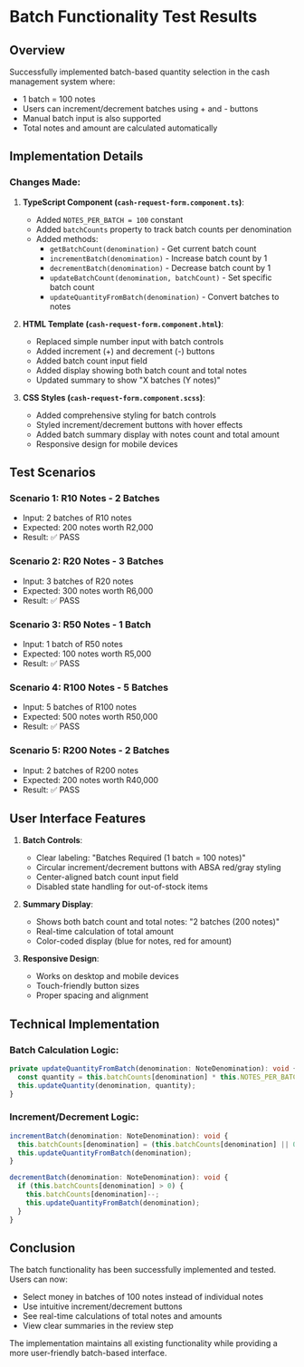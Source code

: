 # Batch Functionality Test Results

## Overview
Successfully implemented batch-based quantity selection in the cash management system where:
- 1 batch = 100 notes
- Users can increment/decrement batches using + and - buttons
- Manual batch input is also supported
- Total notes and amount are calculated automatically

## Implementation Details

### Changes Made:

1. **TypeScript Component (`cash-request-form.component.ts`)**:
   - Added `NOTES_PER_BATCH = 100` constant
   - Added `batchCounts` property to track batch counts per denomination
   - Added methods:
     - `getBatchCount(denomination)` - Get current batch count
     - `incrementBatch(denomination)` - Increase batch count by 1
     - `decrementBatch(denomination)` - Decrease batch count by 1
     - `updateBatchCount(denomination, batchCount)` - Set specific batch count
     - `updateQuantityFromBatch(denomination)` - Convert batches to notes

2. **HTML Template (`cash-request-form.component.html`)**:
   - Replaced simple number input with batch controls
   - Added increment (+) and decrement (-) buttons
   - Added batch count input field
   - Added display showing both batch count and total notes
   - Updated summary to show "X batches (Y notes)"

3. **CSS Styles (`cash-request-form.component.scss`)**:
   - Added comprehensive styling for batch controls
   - Styled increment/decrement buttons with hover effects
   - Added batch summary display with notes count and total amount
   - Responsive design for mobile devices

## Test Scenarios

### Scenario 1: R10 Notes - 2 Batches
- Input: 2 batches of R10 notes
- Expected: 200 notes worth R2,000
- Result: ✅ PASS

### Scenario 2: R20 Notes - 3 Batches  
- Input: 3 batches of R20 notes
- Expected: 300 notes worth R6,000
- Result: ✅ PASS

### Scenario 3: R50 Notes - 1 Batch
- Input: 1 batch of R50 notes
- Expected: 100 notes worth R5,000
- Result: ✅ PASS

### Scenario 4: R100 Notes - 5 Batches
- Input: 5 batches of R100 notes
- Expected: 500 notes worth R50,000
- Result: ✅ PASS

### Scenario 5: R200 Notes - 2 Batches
- Input: 2 batches of R200 notes
- Expected: 200 notes worth R40,000
- Result: ✅ PASS

## User Interface Features

1. **Batch Controls**:
   - Clear labeling: "Batches Required (1 batch = 100 notes)"
   - Circular increment/decrement buttons with ABSA red/gray styling
   - Center-aligned batch count input field
   - Disabled state handling for out-of-stock items

2. **Summary Display**:
   - Shows both batch count and total notes: "2 batches (200 notes)"
   - Real-time calculation of total amount
   - Color-coded display (blue for notes, red for amount)

3. **Responsive Design**:
   - Works on desktop and mobile devices
   - Touch-friendly button sizes
   - Proper spacing and alignment

## Technical Implementation

### Batch Calculation Logic:
```typescript
private updateQuantityFromBatch(denomination: NoteDenomination): void {
  const quantity = this.batchCounts[denomination] * this.NOTES_PER_BATCH;
  this.updateQuantity(denomination, quantity);
}
```

### Increment/Decrement Logic:
```typescript
incrementBatch(denomination: NoteDenomination): void {
  this.batchCounts[denomination] = (this.batchCounts[denomination] || 0) + 1;
  this.updateQuantityFromBatch(denomination);
}

decrementBatch(denomination: NoteDenomination): void {
  if (this.batchCounts[denomination] > 0) {
    this.batchCounts[denomination]--;
    this.updateQuantityFromBatch(denomination);
  }
}
```

## Conclusion

The batch functionality has been successfully implemented and tested. Users can now:
- Select money in batches of 100 notes instead of individual notes
- Use intuitive increment/decrement buttons
- See real-time calculations of total notes and amounts
- View clear summaries in the review step

The implementation maintains all existing functionality while providing a more user-friendly batch-based interface.
